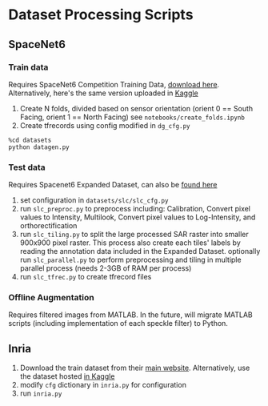 # Dataset Processing Scripts

## SpaceNet6

### Train data
Requires SpaceNet6 Competition Training Data, [download here](https://spacenet.ai/sn6-challenge/). Alternatively, here's the same version uploaded in [Kaggle](https://www.kaggle.com/datasets/sandhiwangiyana/spacenet-6-multisensor-allweather-mapping)
1. Create N folds, divided based on sensor orientation (orient 0 == South Facing, orient 1 == North Facing) see `notebooks/create_folds.ipynb`
2. Create tfrecords using config modified in `dg_cfg.py`
```
%cd datasets
python datagen.py
```

### Test data
Requires Spacenet6 Expanded Dataset, can also be [found here](https://spacenet.ai/sn6-challenge/)
1. set configuration in `datasets/slc/slc_cfg.py`
2. run `slc_preproc.py` to preprocess including: Calibration, Convert pixel values to Intensity, Multilook, Convert pixel values to Log-Intensity, and orthorectification
3. run `slc_tiling.py` to split the large processed SAR raster into smaller 900x900 pixel raster. This process also create each tiles' labels by reading the annotation data included in the Expanded Dataset. optionally run `slc_parallel.py` to perform preprocessing and tiling in multiple parallel process (needs 2-3GB of RAM per process)
4. run `slc_tfrec.py` to create tfrecord files


### Offline Augmentation
Requires filtered images from MATLAB. In the future, will migrate MATLAB scripts (including implementation of each speckle filter) to Python.


## Inria
1. Download the train dataset from their [main website](https://project.inria.fr/aerialimagelabeling/). Alternatively, use the dataset hosted [in Kaggle](https://www.kaggle.com/datasets/sagar100rathod/inria-aerial-image-labeling-dataset)
2. modify `cfg` dictionary in `inria.py` for configuration
3. run `inria.py`
